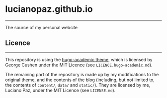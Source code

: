 # lucianopaz.github.io
---

The source of my personal website

## Licence
---

This repository is using the [hugo-academic theme](https://github.com/gcushen/hugo-academic),
which is licensed by George Cushen under the MIT Licence (see `LICENCE.hugo-academic.md`).


The remaining part of the repository is made up by my modifications to the original
theme, and the contents of the blog (including, but not limited to, the contents of
`content/`, `data/` and `static/`). They are licensed by me, Luciano Paz, under the
MIT Licence (see `LICENSE.md`).
